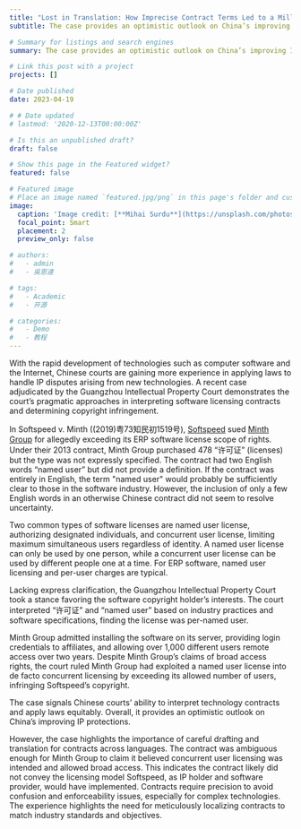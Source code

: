 ```yaml
---
title: "Lost in Translation: How Imprecise Contract Terms Led to a Million-Dollar Software Licensing Dispute"
subtitle: The case provides an optimistic outlook on China’s improving IP protections, but it highlights the importance of careful drafting and translation for contracts across languages.

# Summary for listings and search engines
summary: The case provides an optimistic outlook on China’s improving IP protections, but it highlights the importance of careful drafting and translation for contracts across languages.

# Link this post with a project
projects: []

# Date published
date: 2023-04-19

# # Date updated
# lastmod: '2020-12-13T00:00:00Z'

# Is this an unpublished draft?
draft: false

# Show this page in the Featured widget?
featured: false

# Featured image
# Place an image named `featured.jpg/png` in this page's folder and customize its options here.
image:
  caption: 'Image credit: [**Mihai Surdu**](https://unsplash.com/photos/8H9ph_Jp3hA)'
  focal_point: Smart
  placement: 2
  preview_only: false

# authors:
#   - admin
#   - 吳恩達

# tags:
#   - Academic
#   - 开源

# categories:
#   - Demo
#   - 教程
---
```


With the rapid development of technologies such as computer software and the Internet, Chinese courts are gaining more experience in applying laws to handle IP disputes arising from new technologies. A recent case adjudicated by the Guangzhou Intellectual Property Court demonstrates the court’s pragmatic approaches in interpreting software licensing contracts and determining copyright infringement.

In Softspeed v. Minth ((2019)粤73知民初1519号), [Softspeed](https://www.qad.com/about/news/-/room/read/2016/softspeed-consultant-group-distributes-qad-cloud-erp-in-china) sued [Minth Group](https://www.minthgroup.com/?lang=en) for allegedly exceeding its ERP software license scope of rights. Under their 2013 contract, Minth Group purchased 478 “许可证” (licenses) but the type was not expressly specified. The contract had two English words “named user” but did not provide a definition. If the contract was entirely in English, the term "named user" would probably be sufficiently clear to those in the software industry. However, the inclusion of only a few English words in an otherwise Chinese contract did not seem to resolve uncertainty.

Two common types of software licenses are named user license, authorizing designated individuals, and concurrent user license, limiting maximum simultaneous users regardless of identity. A named user license can only be used by one person, while a concurrent user license can be used by different people one at a time. For ERP software, named user licensing and per-user charges are typical.

Lacking express clarification, the Guangzhou Intellectual Property Court took a stance favoring the software copyright holder’s interests. The court interpreted “许可证” and “named user” based on industry practices and software specifications, finding the license was per-named user.

Minth Group admitted installing the software on its server, providing login credentials to affiliates, and allowing over 1,000 different users remote access over two years. Despite Minth Group’s claims of broad access rights, the court ruled Minth Group had exploited a named user license into de facto concurrent licensing by exceeding its allowed number of users, infringing Softspeed’s copyright.

The case signals Chinese courts’ ability to interpret technology contracts and apply laws equitably. Overall, it provides an optimistic outlook on China’s improving IP protections. 

However, the case highlights the importance of careful drafting and translation for contracts across languages. The contract was ambiguous enough for Minth Group to claim it believed concurrent user licensing was intended and allowed broad access. This indicates the contract likely did not convey the licensing model Softspeed, as IP holder and software provider, would have implemented. Contracts require precision to avoid confusion and enforceability issues, especially for complex technologies. The experience highlights the need for meticulously localizing contracts to match industry standards and objectives.

<!-- ```python
import libr
print('hello')
```

## Overview

1. The Wowchemy website builder for Hugo, along with its starter templates, is designed for professional creators, educators, and teams/organizations - although it can be used to create any kind of site
2. The template can be modified and customised to suit your needs. It's a good platform for anyone looking to take control of their data and online identity whilst having the convenience to start off with a **no-code solution (write in Markdown and customize with YAML parameters)** and having **flexibility to later add even deeper personalization with HTML and CSS**
3. You can work with all your favourite tools and apps with hundreds of plugins and integrations to speed up your workflows, interact with your readers, and much more

[![The template is mobile first with a responsive design to ensure that your site looks stunning on every device.](https://raw.githubusercontent.com/wowchemy/wowchemy-hugo-modules/main/starters/academic/preview.png)](https://wowchemy.com)

## Get Started

- 👉 [**Create a new site**](https://wowchemy.com/templates/)
- 📚 [**Personalize your site**](https://wowchemy.com/docs/)
- 💬 [Chat with the **Wowchemy community**](https://discord.gg/z8wNYzb) or [**Hugo community**](https://discourse.gohugo.io)
- 🐦 Twitter: [@wowchemy](https://twitter.com/wowchemy) [@GeorgeCushen](https://twitter.com/GeorgeCushen) [#MadeWithWowchemy](https://twitter.com/search?q=%23MadeWithWowchemy&src=typed_query)
- 💡 [Request a **feature** or report a **bug** for _Wowchemy_](https://github.com/wowchemy/wowchemy-hugo-themes/issues)
- ⬆️ **Updating Wowchemy?** View the [Update Tutorial](https://wowchemy.com/docs/hugo-tutorials/update/) and [Release Notes](https://wowchemy.com/updates/)

## Crowd-funded open-source software

To help us develop this template and software sustainably under the MIT license, we ask all individuals and businesses that use it to help support its ongoing maintenance and development via sponsorship.

### [❤️ Click here to become a sponsor and help support Wowchemy's future ❤️](https://wowchemy.com/sponsor/)

As a token of appreciation for sponsoring, you can **unlock [these](https://wowchemy.com/sponsor/) awesome rewards and extra features 🦄✨**

## Ecosystem

- **[Hugo Academic CLI](https://github.com/wowchemy/hugo-academic-cli):** Automatically import publications from BibTeX

## Inspiration

[Check out the latest **demo**](https://academic-demo.netlify.com/) of what you'll get in less than 10 minutes, or [view the **showcase**](https://wowchemy.com/user-stories/) of personal, project, and business sites.

## Features

- **Page builder** - Create _anything_ with [**widgets**](https://wowchemy.com/docs/page-builder/) and [**elements**](https://wowchemy.com/docs/content/writing-markdown-latex/)
- **Edit any type of content** - Blog posts, publications, talks, slides, projects, and more!
- **Create content** in [**Markdown**](https://wowchemy.com/docs/content/writing-markdown-latex/), [**Jupyter**](https://wowchemy.com/docs/import/jupyter/), or [**RStudio**](https://wowchemy.com/docs/install-locally/)
- **Plugin System** - Fully customizable [**color** and **font themes**](https://wowchemy.com/docs/customization/)
- **Display Code and Math** - Code highlighting and [LaTeX math](https://en.wikibooks.org/wiki/LaTeX/Mathematics) supported
- **Integrations** - [Google Analytics](https://analytics.google.com), [Disqus commenting](https://disqus.com), Maps, Contact Forms, and more!
- **Beautiful Site** - Simple and refreshing one page design
- **Industry-Leading SEO** - Help get your website found on search engines and social media
- **Media Galleries** - Display your images and videos with captions in a customizable gallery
- **Mobile Friendly** - Look amazing on every screen with a mobile friendly version of your site
- **Multi-language** - 34+ language packs including English, 中文, and Português
- **Multi-user** - Each author gets their own profile page
- **Privacy Pack** - Assists with GDPR
- **Stand Out** - Bring your site to life with animation, parallax backgrounds, and scroll effects
- **One-Click Deployment** - No servers. No databases. Only files.

## Themes

Wowchemy and its templates come with **automatic day (light) and night (dark) mode** built-in. Alternatively, visitors can choose their preferred mode - click the moon icon in the top right of the [Demo](https://academic-demo.netlify.com/) to see it in action! Day/night mode can also be disabled by the site admin in `params.toml`.

[Choose a stunning **theme** and **font**](https://wowchemy.com/docs/customization) for your site. Themes are fully customizable.

## License

Copyright 2016-present [George Cushen](https://georgecushen.com).

Released under the [MIT](https://github.com/wowchemy/wowchemy-hugo-themes/blob/master/LICENSE.md) license. -->
